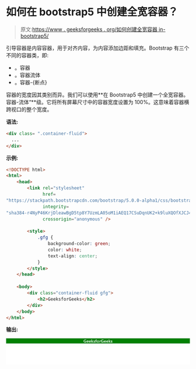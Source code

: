 # 如何在 bootstrap5 中创建全宽容器？

> 原文:[https://www . geeksforgeeks . org/如何创建全宽容器 in-bootstrap5/](https://www.geeksforgeeks.org/how-to-create-full-width-container-in-bootstrap5/)

引导容器是内容容器，用于对齐内容，为内容添加边距和填充。Bootstrap 有三个不同的容器类，即:

*   。容器
*   。容器流体
*   。容器-{断点}

容器的宽度因其类别而异。我们可以使用**在 Bootstrap5 中创建一个全宽容器。容器-流体“**级。它将所有屏幕尺寸中的容器宽度设置为 100%。这意味着容器横跨视口的整个宽度。

**语法:**

```html
<div class= ".container-fluid">
  ...
</div>  

```

**示例:**

```html
<!DOCTYPE html>
<html>
    <head>
        <link rel="stylesheet"
              href=
"https://stackpath.bootstrapcdn.com/bootstrap/5.0.0-alpha1/css/bootstrap.min.css"
              integrity=
"sha384-r4NyP46KrjDleawBgD5tp8Y7UzmLA05oM1iAEQ17CSuDqnUK2+k9luXQOfXJCJ4I"
              crossorigin="anonymous" />

        <style>
            .gfg {
                background-color: green;
                color: white;
                text-align: center;
            }
        </style>
    </head>

    <body>
        <div class="container-fluid gfg">
            <h2>GeeksforGeeks</h2>
        </div>
    </body>
</html>
```

**输出:**

![](img/9f347020a272099b2a7ef480ca3e9306.png)